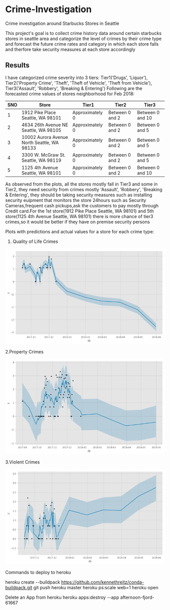 # Crime-Investigation

Crime investigation around Starbucks Stores in Seattle

This project's goal is to collect crime history data around certain starbucks stores in seattle area and categorize the level of crimes by their crime type and forecast the future crime rates and category in which each store falls and therfore take security measures at each store accordingly 

## Results
I have categorized crime severity into 3 tiers: Tier1(‘Drugs’, ‘Liquor’), Tier2('Property Crime',
'Theft', 'Theft of Vehicle', 'Theft from Vehicle'), Tier3('Assault’, 'Robbery', 'Breaking & Entering')
Following are the forecasted crime values of stores neighborhood for Feb 2018:


SNO | Store | Tier1 | Tier2 | Tier3 | 
--- | --- | --- | --- |--- |
1 | 1912 Pike Place Seattle, WA 98101 | Approximately 0 | Between 0 and 2 | Between 0 and 10 |
2 | 4634 26th Avenue NE Seattle, WA 98105 | Approximately 0 | Between 0 and 2 | Between 0 and 5 |
3 | 10002 Aurora Avenue North Seattle, WA 98133 | Approximately 0 | Between 0 and 2 | Between 0 and 5 |
4 | 3300 W. McGraw St. Seattle, WA 98119 | Approximately 0 | Between 0 and 2 | Between 0 and 5 |
5 | 1125 4th Avenue Seattle, WA 98101 | Approximately 0 | Between 0 and 2 | Between 0 and 10 |

As observed from the plots, all the stores mostly fall in Tier3 and some in Tier2, they need
security from crimes mostly 'Assault’, 'Robbery', 'Breaking & Entering', they should be taking security
measures such as installing security euipment that monitors the store 24hours such as Security
Cameras,frequent cash pickups,ask the customers to pay mostly through Credit card.For the 1st
store(1912 Pike Place Seattle, WA 98101) and 5th store(1125 4th Avenue Seattle, WA 98101) there is
more chance of tier3 crimes,so it would be better if they have on premise security persons

Plots with predictions and actual values for a store for each crime type:

1. Quality of Life Crimes

![alt text](https://github.com/LalithaPalleti/Crime-Investigation/blob/master/Tier1%20image.png)

2.Property Crimes

![alt text](https://github.com/LalithaPalleti/Crime-Investigation/blob/master/Tier2%20image.png)

3.Violent Crimes

![alt text](https://github.com/LalithaPalleti/Crime-Investigation/blob/master/Tier3%20image.png)

Commands to deploy to heroku

heroku create --buildpack https://github.com/kennethreitz/conda-buildpack.git
git push heroku master
heroku ps:scale web=1
heroku open

Delete an App from heroku
heroku apps:destroy --app afternoon-fjord-61667
